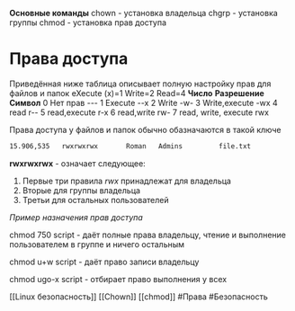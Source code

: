 **Основные команды**
chown - установка владельца
chgrp - установка группы
chmod - установка прав доступа 

# Права доступа 
Приведённая ниже таблица описывает полную настройку прав для файлов и папок
    eXecute (x)=1                                      Write=2                               Read=4
 **Число**                                                 **Разрешение**                           **Символ**
     0                                                      Нет прав                                      ---
     1                                                      Execute                                         --x
     2                                                      Write                                            -w-
     3                                                      Write,execute                               -wx
     4                                                      read                                              r--
     5                                                      read,execute                                 r-x
     6                                                      read,write                                     rw-
     7                                                      read, write, execute                      rwx

Права доступа у файлов и папок обычно обазначаются в такой ключе 
```bash
15.906,535   rwxrwxrwx       Roman   Admins         file.txt
```

**rwxrwxrwx** - означает следующее:
1. Первые три правила *rwx* принадлежат для владельца 
2. Вторые для группы владельца 
3. Третьи для остальных пользователей

*Пример назначения прав доступа*

chmod 750 script  - даёт полные права владельцу, чтение и выполнение пользователем в группе и ничего остальным

chmod u+w script - даёт право записи владельцу 

chmod ugo-x script - отбирает право выполнения у всех

[[Linux безопасность]] [[Chown]] [[chmod]] 
#Права #Безопасность 